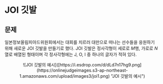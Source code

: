 # JOI 깃발
## 문제
일본정보올림피아드위원회에서는 대회를 치르러 대만으로 떠나는 선수들을 응원하기 위해 새로운 JOI 깃발을 만들기로 했다.
JOI 깃발은 정사각형이 세로로 $M$행, 가로로 $N$열로 배열된 형태이며 각 정사각형에는 J, O, I 중 하나의 글자가 적혀 있다.

<center>![JOI 깃발의 예시]([https://i.esdrop.com/d/dLd7n17hg9.png](https://onlinejudgeimages.s3-ap-northeast-1.amazonaws.com/upload/images3/joi1.png) "JOI 깃발의 예시")</center>
